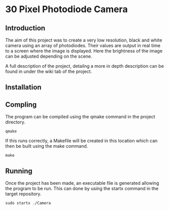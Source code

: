 # 30 Pixel Photodiode Camera

## Introduction
The aim of this project was to create a very low resolution, black and white camera using an array of photodiodes. Their values are output in real time to a screen where the image is displayed. Here the brightness of the image can be adjusted depending on the scene.  

A full description of the project, detailng a more in depth description can be found in under the wiki tab of the project.

## Installation


## Compling
The program can be compiled using the qmake command in the project directory. 

```
qmake
```   

If this runs correctly, a Makefile will be created in this location which can then be built using the make command.

```
make
```  

## Running
Once the project has been made, an executable file is generated allowing the program to be run. This can done by using the startx command in the target repository.

```
sudo startx ./Camera
```
